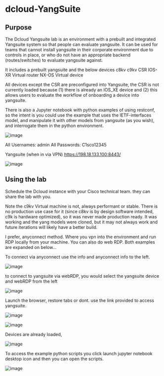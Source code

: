 # dcloud-YangSuite

## Purpose

The Dcloud Yangsuite lab is an environment with a prebuilt and integrated Yangsuite system so that people can evaluate yangsuite. It can be used for teams that cannot install yangsuite in their corporate environment due to controls in place, or who do not have an appropriate backend (routes/switches) to evaluate yangsuite against. 

It includes a prebuilt yangsuite and the below devices
c8kv
c9kv
CSR
IOS-XR Virtual router
NX-OS Virtual device

All devices except the CSR are preconfigured into Yangsuite, the CSR is not currently loaded because (1) there is already an IOS_XE device and (2) this allows users to evaluate the workflow of onboarding a device into yangsuite.

There is also a Jupyter notebook with python examples of using restconf, so the intent is you could use the example that uses the IETF-interfaces model, and manipulate it with other models from yangsuite (as you wish), and interrogate them in the python environment.

![image](https://user-images.githubusercontent.com/32154829/226478130-6bae5158-886b-4f1c-b13e-4ce85e12ee5e.png)

All Usernames: admin
All Passwords: C1sco12345

Yangsuite (when in via VPN)
https://198.18.133.100:8443/

![image](https://github.com/will0129/dcloud-YangSuite/assets/32154829/2aa415d0-855b-44f0-b5a1-84987df1fcbe)



## Using the lab

Schedule the Dcloud instance with your Cisco technical team. they can share the lab with you.

Note the c9kv Virtual machine is not, always performant or stable. There is no production use case for it (since c8kv is by design software intended, c9k is hardware optimized), so it was never made production ready. It was working and the yang models were cloned, but it may not always work and future iterations will likely have a better build. 

I prefer, anyconnect method. Where you vpn into the environment and run RDP locally from your machine. You can also do web RDP. Both examples are expanded on below...

To connect via anyconnect use the info and anyconnect info to the left.

![image](https://github.com/will0129/dcloud-YangSuite/assets/32154829/4791927f-ebf0-419d-8204-3e17822f07a5)

to connect to yangsuite via webRDP, you would select the yangsuite device and webRDP from the left 


![image](https://github.com/will0129/dcloud-YangSuite/assets/32154829/a2bc8ac9-8ed0-4bcf-9ffa-dc331e8999d1)



Launch the browser, restore tabs or dont. use the link provided to access yangsuite.

![image](https://github.com/will0129/dcloud-YangSuite/assets/32154829/a1dfdb8d-26bf-43b4-a214-19b2fc812cf3)


![image](https://github.com/will0129/dcloud-YangSuite/assets/32154829/9872bc98-70dd-436e-9eda-c1ef1ea1417b)

Devices are already loaded, 

![image](https://github.com/will0129/dcloud-YangSuite/assets/32154829/d69641c0-48bd-4ab4-8f66-a9b188a93bd0)

To access the example python scripts you click launch jupyter notebook desktop icon and then you can open the scripts.

![image](https://github.com/will0129/dcloud-YangSuite/assets/32154829/30d4e713-7283-4a33-b226-d1de524af422)






